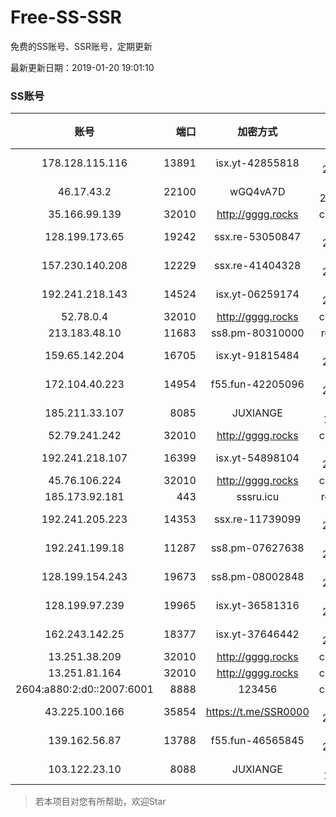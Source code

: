 # Free-SS-SSR

免费的SS账号、SSR账号，定期更新

最新更新日期：2019-01-20 19:01:10 

### SS账号
|账号|端口|加密方式|密码|更新时间|国家|
|:-----:|-----:|:----:|:----:|:----:|:----:|
|178.128.115.116|13891|isx.yt-42855818|aes-256-cfb|18:57:05|SG|
|46.17.43.2|22100|wGQ4vA7D|aes-256-gcm|18:57:14|RU|
|35.166.99.139|32010|http://gggg.rocks|chacha20|18:57:13|US|
|128.199.173.65|19242|ssx.re-53050847|aes-256-cfb|18:57:06|SG|
|157.230.140.208|12229|ssx.re-41404328|aes-256-cfb|18:57:05|US|
|192.241.218.143|14524|isx.yt-06259174|aes-256-cfb|18:57:04|US|
|52.78.0.4|32010|http://gggg.rocks|chacha20|18:57:25|KR|
|213.183.48.10|11683|ss8.pm-80310000|rc4-md5|18:57:05|RU|
|159.65.142.204|16705|isx.yt-91815484|aes-256-cfb|18:57:06|SG|
|172.104.40.223|14954|f55.fun-42205096|aes-256-cfb|18:57:05|SG|
|185.211.33.107|8085|JUXIANGE|aes-128-ctr|18:57:10|US|
|52.79.241.242|32010|http://gggg.rocks|chacha20|18:57:13|KR|
|192.241.218.107|16399|isx.yt-54898104|aes-256-cfb|18:57:04|US|
|45.76.106.224|32010|http://gggg.rocks|chacha20|18:57:12|JP|
|185.173.92.181|443|sssru.icu|rc4-md5|18:57:14|RU|
|192.241.205.223|14353|ssx.re-11739099|aes-256-cfb|18:57:05|US|
|192.241.199.18|11287|ss8.pm-07627638|aes-256-cfb|18:57:05|US|
|128.199.154.243|19673|ss8.pm-08002848|aes-256-cfb|18:57:06|SG|
|128.199.97.239|19965|isx.yt-36581316|aes-256-cfb|18:52:06|SG|
|162.243.142.25|18377|isx.yt-37646442|aes-256-cfb|18:57:04|US|
|13.251.38.209|32010|http://gggg.rocks|chacha20|18:57:06|SG|
|13.251.81.164|32010|http://gggg.rocks|chacha20|18:57:25|SG|
|2604:a880:2:d0::2007:6001|8888|123456|chacha20|18:57:12|US|
|43.225.100.166|35854|https://t.me/SSR0000|aes-256-cfb|18:57:16|HK|
|139.162.56.87|13788|f55.fun-46565845|aes-256-cfb|18:57:05|SG|
|103.122.23.10|8088|JUXIANGE|aes-128-ctr|18:57:08|US|


> 若本项目对您有所帮助，欢迎Star